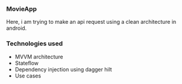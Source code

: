 ### MovieApp
Here, i am trying to make an api request using a clean architecture in android.

### Technologies used
- MVVM architecture
- Stateflow
- Dependency injection using dagger hilt
- Use cases
